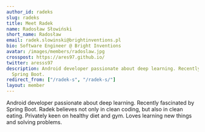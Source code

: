 ```yaml
---
author_id: radeks
slug: radeks
title: Meet Radek
name: Radosław Słowiński
short_name: Radosław
email: radek.slowinski@brightinventions.pl
bio: Software Engineer @ Bright Inventions
avatar: /images/members/radoslaw.jpg
crosspost: https://ares97.github.io/
twitter: aresss97
description: Android developer passionate about deep learning. Recently fascinated by
  Spring Boot.
redirect_from: ["/radek-s", "/radek-s/"]
layout: member
---
```


Android developer passionate about deep learning. Recently fascinated by Spring Boot. Radek believes not only in clean coding, but also in clean eating. Privately keen on healthy diet and gym. Loves learning new things and solving problems.
